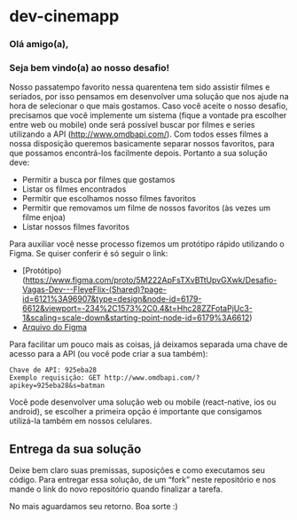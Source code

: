 # dev-cinemapp

### Olá amigo(a),

### Seja bem vindo(a) ao nosso desafio!

Nosso passatempo favorito nessa quarentena tem sido assistir filmes e seriados, por isso pensamos em desenvolver uma solução que nos ajude na hora de selecionar o que mais gostamos. Caso você aceite o nosso desafio, precisamos que você implemente um sistema (fique a vontade pra escolher entre web ou mobile) onde será possível buscar por filmes e series utilizando a API (http://www.omdbapi.com/). Com todos esses filmes a nossa disposição queremos basicamente separar nossos favoritos, para que possamos encontrá-los facilmente depois. Portanto a sua solução deve:

- Permitir a busca por filmes que gostamos
- Listar os filmes encontrados
- Permitir que escolhamos nosso filmes favoritos
- Permitir que removamos um filme de nossos favoritos (às vezes um filme enjoa)
- Listar nossos filmes favoritos

Para auxiliar você nesse processo fizemos um protótipo rápido utilizando o Figma. Se quiser conferir é só seguir o link:

- [Protótipo)(https://www.figma.com/proto/5M222ApFsTXvBTtUpvGXwk/Desafio-Vagas-Dev---FleyeFlix-(Shared)?page-id=6121%3A96907&type=design&node-id=6179-6612&viewport=-234%2C1573%2C0.4&t=Hhc28ZZFotaPjUc3-1&scaling=scale-down&starting-point-node-id=6179%3A6612)
- [Arquivo do Figma](https://www.figma.com/file/5M222ApFsTXvBTtUpvGXwk/Desafio-Vagas-Dev---FleyeFlix-(Shared)?type=design&node-id=6121%3A96907&mode=design&t=waehXN6fKsxkimVT-1)

Para facilitar um pouco mais as coisas, já deixamos separada uma chave de acesso para a API (ou você pode criar a sua também):

```
Chave de API: 925eba28
Exemplo requisição: GET http://www.omdbapi.com/?apikey=925eba28&s=batman
```

Você pode desenvolver uma solução web ou mobile (react-native, ios ou android), se escolher a primeira opção é importante que consigamos utilizá-la também em nossos celulares.

## Entrega da sua solução

Deixe bem claro suas premissas, suposições e como executamos seu código. Para entregar essa solução, de um “fork” neste repositório e nos mande o link do novo repositório quando finalizar a tarefa.


No mais aguardamos seu retorno. Boa sorte :)
